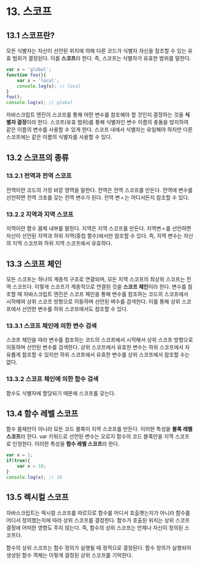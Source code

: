 # 13. 스코프

## 13.1 스코프란?
모든 식별자는 자신이 선언된 위치에 의해 다른 코드가 식별자 자신을 참조할 수 있는 유효 범위가 결정된다. 이를 **스코프**라 한다. 즉, 스코프는 식별자가 유효한 범위를 말한다.

```javascript
var x = 'global';
function foo(){
    var x = 'local';
    console.log(x); // local
}
foo();
console.log(x); // global
```

자바스크립트 엔진이 스코프를 통해 어떤 변수를 참조해야 할 것인지 결정하는 것을 **식별자 결정**이라 한다.
스코프(유효 범위)를 통해 식별자인 변수 이름의 충돌을 방지하여 같은 이름의 변수를 사용할 수 있게 한다. 스코프 내에서 식별자는 유일해야 하지만 다른 스코프에는 같은 이름의 식별자를 사용할 수 있다.

## 13.2 스코프의 종류
### 13.2.1 전역과 전역 스코프
전역이란 코드의 가장 바깥 영역을 말한다. 전역은 전역 스코프를 만든다. 전역에 변수를 선언하면 전역 크포를 갖는 전역 변수가 된다. 전역 변ㅅ는 어디서든지 참조할 수 있다.

### 13.2.2 지역과 지역 스코프
지역이란 함수 몸체 내부를 말한다. 지역은 지역 스코프를 만든다. 지역변ㅅ를 선언하면 자신이 선언된 지역과 하위 지역(중첩 함수)에서만 참조할 수 있다. 즉, 지역 변수는 자신의 지역 스코프와 하위 지역 스코프에서 유효하다.

## 13.3 스코프 체인
모든 스코프는 하나의 계층적 구조로 연결되며, 모든 지역 스코프의 최상위 스코프는 전역 스코프다. 이렇게 스코프가 계층적으로 연결된 것을 **스코프 체인**이라 한다.
변수를 참조할 때 자바스크립트 엔진은 스코프 체인을 통해 변수를 참조하는 코드의 스코프에서 시작헤여 상위 스코프 방향으로 이동하며 선언된 벼수를 검색한다.
이를 통해 상위 스코프에서 선언한 변수를 하위 스코프에서도 참조할 수 있다.

### 13.3.1 스코프 체인에 의한 변수 검색
스코프 체인을 따라 변수를 참조하는 코드의 스코프에서 시작해서 상위 스코프 방향으로 이동하며 선언된 변수를 검색한다. 상위 스코프에서 유효한 변수는 하위 스코프에서 자유롭게 참조할 수 있지만 하위 스코프에서 유효한 변수를 상위 스코프에서 참조할 수는 없다.

### 13.3.2 스코프 체인에 의한 함수 검색
함수도 식별자에 할당되기 때문에 스코프를 갖는다. 

## 13.4 함수 레벨 스코프
함수 몸체만이 아니라 모든 코드 블록이 지역 스코프를 만든다. 이러한 특성을 **블록 레벨 스코프**라 한다. 
var 키워드로 선언된 변수는 오로지 함수의 코드 블록만을 지역 스코프로 인정한다. 이러한 특성을 **함수 레벨 스코프**라 한다.
```javascript
var x = 1;
if(true){
    var x = 10;
}
console.log(x); // 10
```

## 13.5 렉시컬 스코프
자바스크립트는 렉시컬 스코프를 따르므로 함수를 어디서 호출햇는지가 아니라 함수를 어디서 정의했는지에 따라 상위 스코프를 결정한다. 함수가 호출된 위치는 상위 스코프 결정에 어떠한 영향도 주지 않는다. 즉, 함수의 상위 스코프는 언제나 자신이 정의된 스코프다.

함수의 상위 스코프는 함수 정의가 실행될 때 정적으로 결정된다. 함수 정의가 실행되어 생성된 함수 객체는 이렇게 결정된 상위 스코프를 기억한다. 